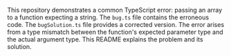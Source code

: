 This repository demonstrates a common TypeScript error: passing an array to a function expecting a string. The `bug.ts` file contains the erroneous code.  The `bugSolution.ts` file provides a corrected version.  The error arises from a type mismatch between the function's expected parameter type and the actual argument type. This README explains the problem and its solution.